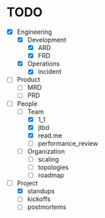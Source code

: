 # TODO

- [X] Engineering
	- [X] Development
		- [X] ARD
		- [X] FRD
	- [X] Operations
		- [X] incident
- [ ] Product
	- [ ] MRD
	- [ ] PRD
- [ ] People
	- [ ] Team
		- [X] 1_1
		- [X] jtbd
		- [X] read.me
		- [ ] performance_review
	- [ ] Organization
		- [ ] scaling
		- [ ] topologies
		- [ ] roadmap
- [ ] Project
	- [X] standups
	- [ ] kickoffs
	- [ ] postmortems